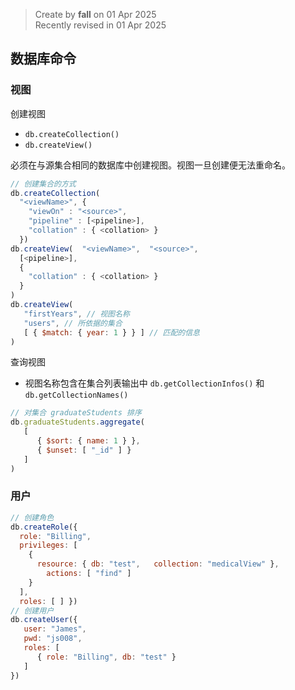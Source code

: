 > Create by **fall** on 01 Apr 2025<br/>
> Recently revised in 01 Apr 2025

## 数据库命令

### 视图

创建视图

- `db.createCollection()`
- `db.createView()`

必须在与源集合相同的数据库中创建视图。视图一旦创建便无法重命名。

```js
// 创建集合的方式
db.createCollection(
  "<viewName>", {
    "viewOn" : "<source>",
    "pipeline" : [<pipeline>],
    "collation" : { <collation> }
  })
db.createView(  "<viewName>",  "<source>",
  [<pipeline>],
  {
    "collation" : { <collation> }
  }
)
db.createView(
   "firstYears", // 视图名称
   "users", // 所依据的集合
   [ { $match: { year: 1 } } ] // 匹配的信息
)
```

查询视图

- 视图名称包含在集合列表输出中 `db.getCollectionInfos()` 和 `db.getCollectionNames()`

```js
// 对集合 graduateStudents 排序
db.graduateStudents.aggregate(
   [
      { $sort: { name: 1 } },
      { $unset: [ "_id" ] }
   ]
)
```

### 用户

```js
// 创建角色
db.createRole({ 
  role: "Billing",
  privileges: [ 
    {
      resource: { db: "test",   collection: "medicalView" }, 
     	actions: [ "find" ] 
    }
  ], 
  roles: [ ] })
// 创建用户
db.createUser({
   user: "James",
   pwd: "js008",
   roles: [
      { role: "Billing", db: "test" }
   ]
})
```


